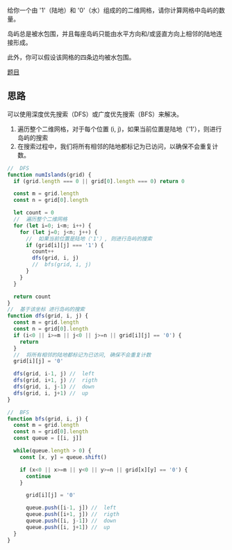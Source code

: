 给你一个由 '1'（陆地）和 '0'（水）组成的的二维网格，请你计算网格中岛屿的数量。

岛屿总是被水包围，并且每座岛屿只能由水平方向和/或竖直方向上相邻的陆地连接形成。

此外，你可以假设该网格的四条边均被水包围。

[题目](https://leetcode.cn/problems/number-of-islands/)

## 思路

可以使用深度优先搜索（DFS）或广度优先搜索（BFS）来解决。

1. 遍历整个二维网格，对于每个位置 (i, j)，如果当前位置是陆地（'1'），则进行岛屿的搜索
2. 在搜索过程中，我们将所有相邻的陆地都标记为已访问，以确保不会重复计数。

```js
//  DFS
function numIslands(grid) {
  if (grid.length === 0 || grid[0].length === 0) return 0

  const m = grid.length
  const n = grid[0].length

  let count = 0
  //  遍历整个二维网格
  for (let i=0; i<m; i++) {
    for (let j=0; j<n; j++) {
      //  如果当前位置是陆地（'1'）, 则进行岛屿的搜索
      if (grid[i][j] === '1') {
        count++
        dfs(grid, i, j)
        //  bfs(grid, i, j)
      }
    }
  }

  return count
}
//  基于该坐标 进行岛屿的搜索
function dfs(grid, i, j) {
  const m = grid.length
  const n = grid[0].length
  if (i<0 || i>=m || j<0 || j>=n || grid[i][j] == '0') {
    return 
  }
  //  将所有相邻的陆地都标记为已访问, 确保不会重复计数
  grid[i][j] = '0'

  dfs(grid, i-1, j) //  left
  dfs(grid, i+1, j) //  rigth
  dfs(grid, i, j-1) //  down
  dfs(grid, i, j+1) //  up
}

//  BFS
function bfs(grid, i, j) {
  const m = grid.length
  const n = grid[0].length
  const queue = [[i, j]]

  while(queue.length > 0) {
    const [x, y] = queue.shift()

    if (x<0 || x>=m || y<0 || y>=n || grid[x][y] == '0') {
      continue 
    }

      grid[i][j] = '0'

      queue.push([i-1, j]) //  left
      queue.push([i+1, j]) //  rigth
      queue.push([i, j-1]) //  down
      queue.push([i, j+1]) //  up
  }
}

```